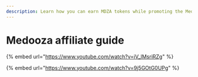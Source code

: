 ```yaml
---
description: Learn how you can earn MDZA tokens while promoting the Medooza project
---
```


# Medooza affiliate guide

{% embed url="https://www.youtube.com/watch?v=iV_lMsriRZg" %}

{% embed url="https://www.youtube.com/watch?v=9j5GOtG0UPg" %}
